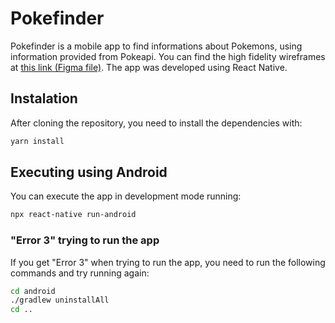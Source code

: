 # Pokefinder

Pokefinder is a mobile app to find informations about Pokemons, using information provided from Pokeapi. You can find the high fidelity wireframes at [this link (Figma file)](https://www.figma.com/file/CX8SVCtKSDrPPJywi6j1DE/Untitled?node-id=0%3A1). The app was developed using React Native.

## Instalation
After cloning the repository, you need to install the dependencies with:
```sh
yarn install
```
## Executing using Android
You can execute the app in development mode running:
```sh
npx react-native run-android
```
### "Error 3" trying to run the app
If you get "Error 3" when trying to run the app, you need to run the following commands and try running again:
```sh
cd android 
./gradlew uninstallAll 
cd .. 
```